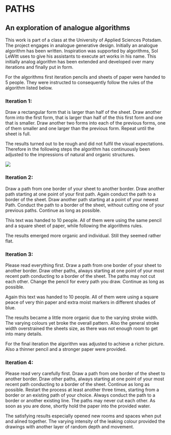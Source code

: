 # PATHS
## An exploration of analogue algorithms

This work is part of a class at the University of Applied Sciences Potsdam. The project engages in analogue generative design. Initially an analogue algorithm has been written. Inspiration was supported by algorithms, Sol LeWitt uses to give his assistants to execute art works in his name. This initially analog algorithm has been extended and developed over many iterations and finally put in form.

For the algorithms first iteration pencils and sheets of paper were handed to 5 people. They were instructed to consequently follow the rules of the algorithm listed below.

### Iteration 1:
Draw a rectangular form that is larger than half of the sheet. Draw another form into the first form, that is larger than half of the this first form and one that is smaller. Draw another two forms into each of the previous forms, one of them smaller and one larger than the previous form. Repeat until the sheet is full.

The results turned out to be rough and did not fulfil the visual expectations.
Therefore in the following steps the algorithm has continuously been adjusted to the impressions of natural and organic structures.

![](paths/DOKU/inspiration/Endpräsentation.004.jpeg)

### Iteration 2:
Draw a path from one border of your sheet to another border. Draw another path starting at one point of your first path. Again conduct the path to a border of the sheet. Draw another path starting at a point of your newest Path. Conduct the path to a border of the sheet, without cutting one of your previous paths. Continue as long as possible.

This text was handed to 10 people. All of them were using the same pencil and a square sheet of paper, while following the algorithms rules.

The results emerged more organic and individual. Still they seemed rather flat. 

### Iteration 3:
Please read everything first. 
Draw a path from one border of your sheet to another border. Draw other paths, always starting at one point of your most recent path conducting to a border of the sheet. The paths may not cut each other. Change the pencil for every path you draw. Continue as long as possible.

Again this text was handed to 10 people. All of them were using a square peace of very thin paper and extra moist markers in different shades of blue. 

The results became a little more organic due to the varying stroke width. The varying colours yet broke the overall pattern. Also the general stroke width overstrained the sheets size, as there was not enough room to get into many details.

For the final iteration the algorithm was adjusted to achieve a richer picture. Also a thinner pencil and a stronger paper were provided. 

### Iteration 4:
Please read very carefully first.
Draw a path from one border of the sheet to another border.
Draw other paths, always starting at one point of your most recent path conducting to a border of the sheet. Continue as long as possible.
Restart the process at least another three times, starting from a border or an existing path of your choice. Always conduct the path to a border or another existing line. 
The paths may never cut each other. 
As soon as you are done, shortly hold the paper into the provided water.

The satisfying results especially opened new rooms and spaces when put and alined together.
The varying intensity of the leaking colour provided the drawings with another layer of random depth and movement.

